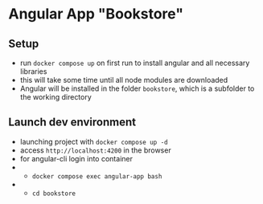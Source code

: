 # Angular App "Bookstore"

## Setup
* run `docker compose up` on first run to install angular and all necessary libraries
* this will take some time until all node modules are downloaded
* Angular will be installed in the folder `bookstore`, which is a subfolder to the working directory

## Launch dev environment
* launching project with `docker compose up -d`
* access `http://localhost:4200` in the browser
* for angular-cli login into container 
* * `docker compose exec angular-app bash`
* * `cd bookstore`